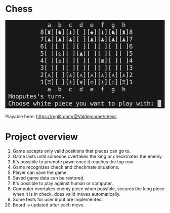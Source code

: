 # Chess

![](assets/photo.png)

Playable here: https://replit.com/@Valdemarae/chess

# Project overview
1. Game accepts only valid positions that pieces can go to.
2. Game lasts until someone overtakes the king or checkmates the enemy.
3. It's possible to promote pawn once it reaches the top row.
4. Game recognizes check and checkmate situations.
5. Player can save the game.
6. Saved game data can be restored.
7. It's possible to play against human or computer.
8. Computer overtakes enemy piece when possible, secures the king piece when it is in check, does valid moves automatically.
9. Some tests for user input are implemented.
10. Board is updated after each move.
